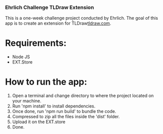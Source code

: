 ### Ehrlich Challenge TLDraw Extension

This is a one-week challenge project conducted by Ehrlich. The goal of this app is to create an extension for TLDraw[tldraw.com](https://tldraw.com).

# Requirements:
- Node JS
- EXT.Store

# How to run the app:
1. Open a terminal and change directory to where the project located on your machine.
2. Run 'npm install' to install dependencies.
3. Once done, run 'npm run build' to bundle the code.
4. Compressed to zip all the files inside the 'dist' folder.
5. Upload it on the EXT.store
6. Done.